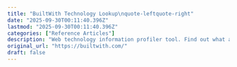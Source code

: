 ```yaml
---
title: "BuiltWith Technology Lookup\nquote-leftquote-right"
date: "2025-09-30T00:11:40.396Z"
lastmod: "2025-09-30T00:11:40.396Z"
categories: ["Reference Articles"]
description: "Web technology information profiler tool. Find out what a website is built with."
original_url: "https://builtwith.com/"
draft: false
---
```

